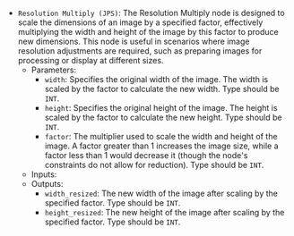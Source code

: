 - `Resolution Multiply (JPS)`: The Resolution Multiply node is designed to scale the dimensions of an image by a specified factor, effectively multiplying the width and height of the image by this factor to produce new dimensions. This node is useful in scenarios where image resolution adjustments are required, such as preparing images for processing or display at different sizes.
    - Parameters:
        - `width`: Specifies the original width of the image. The width is scaled by the factor to calculate the new width. Type should be `INT`.
        - `height`: Specifies the original height of the image. The height is scaled by the factor to calculate the new height. Type should be `INT`.
        - `factor`: The multiplier used to scale the width and height of the image. A factor greater than 1 increases the image size, while a factor less than 1 would decrease it (though the node's constraints do not allow for reduction). Type should be `INT`.
    - Inputs:
    - Outputs:
        - `width_resized`: The new width of the image after scaling by the specified factor. Type should be `INT`.
        - `height_resized`: The new height of the image after scaling by the specified factor. Type should be `INT`.
